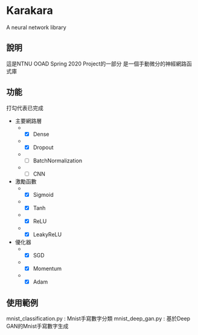 # Karakara
A neural network library

## 說明
這是NTNU OOAD Spring 2020 Project的一部分
是一個手動微分的神經網路函式庫

## 功能
打勾代表已完成
* 主要網路層
  * -[x] Dense
  * -[x] Dropout
  * -[ ] BatchNormalization
  * -[ ] CNN
* 激勵函數
  * -[x] Sigmoid
  * -[x] Tanh
  * -[x] ReLU
  * -[x] LeakyReLU
* 優化器
  * -[x] SGD
  * -[x] Momentum
  * -[x] Adam

## 使用範例
mnist_classification.py : Mnist手寫數字分類
mnist_deep_gan.py : 基於Deep GAN的Mnist手寫數字生成
